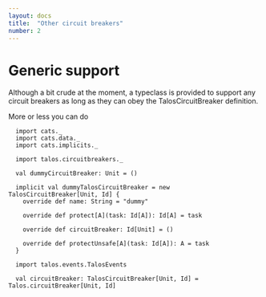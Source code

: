 ```yaml
---
layout: docs
title:  "Other circuit breakers"
number: 2
---
```


# Generic support

Although a bit crude at the moment, a typeclass is provided to support any circuit breakers as long as they can obey the
TalosCircuitBreaker definition.

More or less you can do

```tut:silent
  import cats._
  import cats.data._
  import cats.implicits._

  import talos.circuitbreakers._

  val dummyCircuitBreaker: Unit = ()

  implicit val dummyTalosCircuitBreaker = new TalosCircuitBreaker[Unit, Id] {
    override def name: String = "dummy"

    override def protect[A](task: Id[A]): Id[A] = task

    override def circuitBreaker: Id[Unit] = ()

    override def protectUnsafe[A](task: Id[A]): A = task
  }

  import talos.events.TalosEvents

  val circuitBreaker: TalosCircuitBreaker[Unit, Id] = Talos.circuitBreaker[Unit, Id]
```
